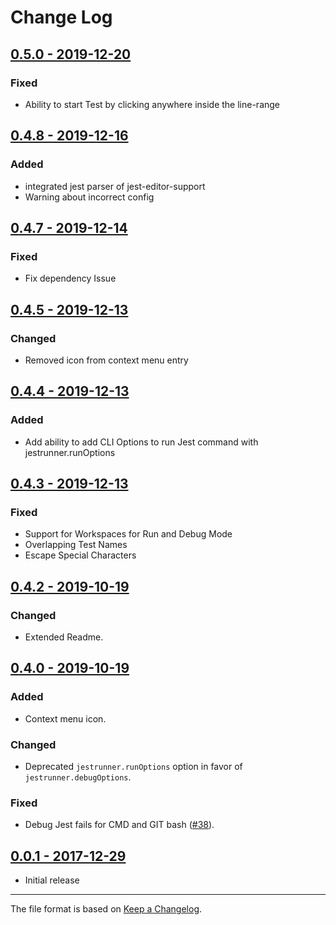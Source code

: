 # Change Log

## [0.5.0 - 2019-12-20](https://github.com/firsttris/vscode-jest-runner/tree/v0.5.0)

### Fixed

- Ability to start Test by clicking anywhere inside the line-range

## [0.4.8 - 2019-12-16](https://github.com/firsttris/vscode-jest-runner/tree/v0.4.8)

### Added

- integrated jest parser of jest-editor-support
- Warning about incorrect config

## [0.4.7 - 2019-12-14](https://github.com/firsttris/vscode-jest-runner/tree/v0.4.7)

### Fixed

- Fix dependency Issue

## [0.4.5 - 2019-12-13](https://github.com/firsttris/vscode-jest-runner/tree/v0.4.5)

### Changed

- Removed icon from context menu entry

## [0.4.4 - 2019-12-13](https://github.com/firsttris/vscode-jest-runner/tree/v0.4.4)

### Added

- Add ability to add CLI Options to run Jest command with jestrunner.runOptions

## [0.4.3 - 2019-12-13](https://github.com/firsttris/vscode-jest-runner/tree/v0.4.3)

### Fixed

- Support for Workspaces for Run and Debug Mode
- Overlapping Test Names
- Escape Special Characters

## [0.4.2 - 2019-10-19](https://github.com/firsttris/vscode-jest-runner/tree/v0.4.2)
 
### Changed 

- Extended Readme.

## [0.4.0 - 2019-10-19](https://github.com/firsttris/vscode-jest-runner/tree/v0.4.0)

### Added

- Context menu icon.

### Changed

- Deprecated `jestrunner.runOptions` option in favor of `jestrunner.debugOptions`.

### Fixed

- Debug Jest fails for CMD and GIT bash ([#38](https://github.com/firsttris/vscode-jest-runner/issues/38)).

## [0.0.1 - 2017-12-29](https://github.com/firsttris/vscode-jest-runner/tree/v0.0.1)

- Initial release

---

The file format is based on [Keep a Changelog](http://keepachangelog.com/).
